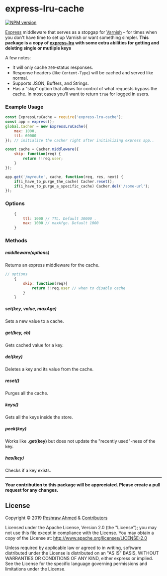 # express-lru-cache

[![NPM version](https://img.shields.io/npm/v/express-lru-cache.svg?style=flat)](https://www.npmjs.org/package/express-lru)

[Express](http://expressjs.com/) middleware that serves as a stopgap for [Varnish](http://en.wikipedia.org/wiki/Varnish_%28software%29) – for times when you don't have time to set up Varnish or want something simpler.
**This package is a copy of [express-lru](https://www.npmjs.com/package/express-lru) with some extra abilities for getting and deleting single or mutliple keys**

A few notes:

- It will only cache `200`-status responses.
- Response headers (like `Content-Type`) will be cached and served like normal.
- Supports JSON, Buffers, and Strings.
- Has a "skip" option that allows for control of what requests bypass the cache. In most cases you’ll want to return `true` for logged in users.

### Example Usage

```js
const ExpressLruCache = require('express-lru-cache');
const app = express();
global.Cacher = new ExpressLruCache({
    max: 1000,
    ttl: 60000
}); // initialize the cacher right after initializing express app..

const cache = Cacher.middleware({
    skip: function(req) {
        return !!req.user;
    }
});

app.get('/myroute', cache, function(req, res, next) {
    if(i_have_to_purge_the_cache) Cacher.reset();
    if(i_have_to_purge_a_specific_cache) Cacher.del('/some-url');
});
```

### Options

```js
    {
        ttl: 1000 // TTL. Default 30000 .
        max: 1000 // maxAfge. Default 1000
    }
```

### Methods

##### middleware(options)
Returns an express middleware for the cache.

```js
// options
    {
        skip: function(req){
            return !!req.user // when to disable cache
        }
    }
```

##### set(key, value, maxAge)
Sets a new value to a cache.

##### get(key, cb)
Gets cached value for a key.

##### del(key)
Deletes a key and its value from the cache.

##### reset()
Purges all the cache.

##### keys()
Gets all the keys inside the store.

##### peek(key)
Works like **.get(key)** but does not update the "recently used"-ness of the key.

##### has(key)
Checks if a key exists.
___
**Your contribution to this package will be appreciated. Please create a pull request for any changes.**

## License

Copyright &copy; 2019 [Peshraw Ahmed](https://github.com/peshrawahmed) & [Contributors](https://github.com/naturalatlas/express-lru/graphs/contributors)

Licensed under the Apache License, Version 2.0 (the "License"); you may not use this file except in compliance with the License. You may obtain a copy of the License at: http://www.apache.org/licenses/LICENSE-2.0

Unless required by applicable law or agreed to in writing, software distributed under the License is distributed on an "AS IS" BASIS, WITHOUT WARRANTIES OR CONDITIONS OF ANY KIND, either express or implied. See the License for the specific language governing permissions and limitations under the License.
